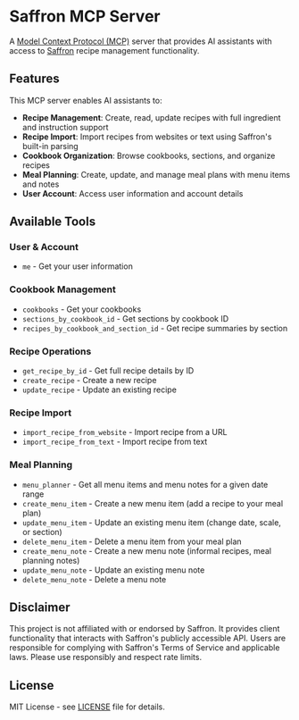 # Saffron MCP Server

A [Model Context Protocol (MCP)](https://modelcontextprotocol.io/) server that provides AI assistants with access to [Saffron](https://www.mysaffronapp.com) recipe management functionality.

## Features

This MCP server enables AI assistants to:

- **Recipe Management**: Create, read, update recipes with full ingredient and instruction support
- **Recipe Import**: Import recipes from websites or text using Saffron's built-in parsing
- **Cookbook Organization**: Browse cookbooks, sections, and organize recipes
- **Meal Planning**: Create, update, and manage meal plans with menu items and notes
- **User Account**: Access user information and account details

## Available Tools

### User & Account
- `me` - Get your user information

### Cookbook Management
- `cookbooks` - Get your cookbooks
- `sections_by_cookbook_id` - Get sections by cookbook ID
- `recipes_by_cookbook_and_section_id` - Get recipe summaries by section

### Recipe Operations
- `get_recipe_by_id` - Get full recipe details by ID
- `create_recipe` - Create a new recipe
- `update_recipe` - Update an existing recipe

### Recipe Import
- `import_recipe_from_website` - Import recipe from a URL
- `import_recipe_from_text` - Import recipe from text

### Meal Planning
- `menu_planner` - Get all menu items and menu notes for a given date range
- `create_menu_item` - Create a new menu item (add a recipe to your meal plan)
- `update_menu_item` - Update an existing menu item (change date, scale, or section)
- `delete_menu_item` - Delete a menu item from your meal plan
- `create_menu_note` - Create a new menu note (informal recipes, meal planning notes)
- `update_menu_note` - Update an existing menu note
- `delete_menu_note` - Delete a menu note

## Disclaimer

This project is not affiliated with or endorsed by Saffron. It provides client functionality that interacts with Saffron's publicly accessible API. Users are responsible for complying with Saffron's Terms of Service and applicable laws. Please use responsibly and respect rate limits.

## License

MIT License - see [LICENSE](LICENSE) file for details.
